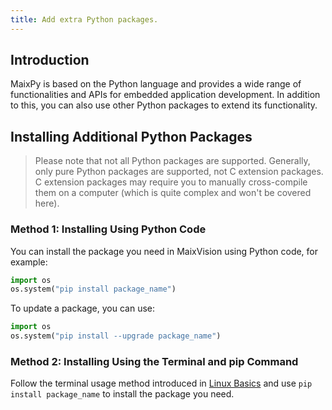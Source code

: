 ```yaml
---
title: Add extra Python packages.
---
```


## Introduction

MaixPy is based on the Python language and provides a wide range of functionalities and APIs for embedded application development. In addition to this, you can also use other Python packages to extend its functionality.

## Installing Additional Python Packages

> Please note that not all Python packages are supported. Generally, only pure Python packages are supported, not C extension packages. C extension packages may require you to manually cross-compile them on a computer (which is quite complex and won't be covered here).

### Method 1: Installing Using Python Code

You can install the package you need in MaixVision using Python code, for example:

```python
import os
os.system("pip install package_name")
```

To update a package, you can use:

```python
import os
os.system("pip install --upgrade package_name")
```

### Method 2: Installing Using the Terminal and pip Command

Follow the terminal usage method introduced in [Linux Basics](./linux_basic.md) and use `pip install package_name` to install the package you need.
